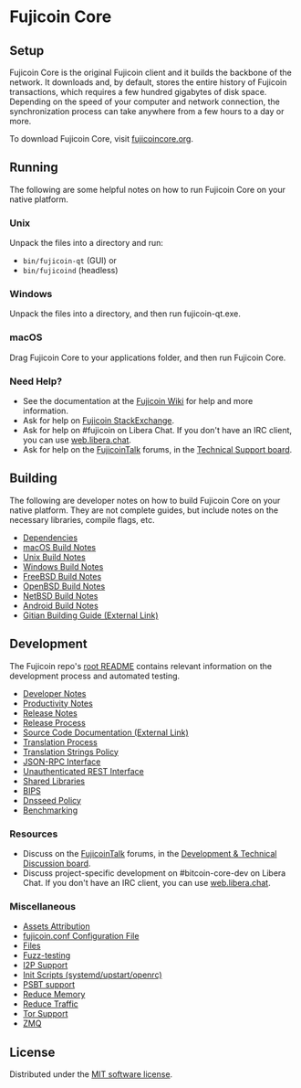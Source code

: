 Fujicoin Core
=============

Setup
---------------------
Fujicoin Core is the original Fujicoin client and it builds the backbone of the network. It downloads and, by default, stores the entire history of Fujicoin transactions, which requires a few hundred gigabytes of disk space. Depending on the speed of your computer and network connection, the synchronization process can take anywhere from a few hours to a day or more.

To download Fujicoin Core, visit [fujicoincore.org](https://bitcoincore.org/en/download/).

Running
---------------------
The following are some helpful notes on how to run Fujicoin Core on your native platform.

### Unix

Unpack the files into a directory and run:

- `bin/fujicoin-qt` (GUI) or
- `bin/fujicoind` (headless)

### Windows

Unpack the files into a directory, and then run fujicoin-qt.exe.

### macOS

Drag Fujicoin Core to your applications folder, and then run Fujicoin Core.

### Need Help?

* See the documentation at the [Fujicoin Wiki](https://en.bitcoin.it/wiki/Main_Page)
for help and more information.
* Ask for help on [Fujicoin StackExchange](https://bitcoin.stackexchange.com).
* Ask for help on #fujicoin on Libera Chat. If you don't have an IRC client, you can use [web.libera.chat](https://web.libera.chat/#bitcoin).
* Ask for help on the [FujicoinTalk](https://bitcointalk.org/) forums, in the [Technical Support board](https://bitcointalk.org/index.php?board=4.0).

Building
---------------------
The following are developer notes on how to build Fujicoin Core on your native platform. They are not complete guides, but include notes on the necessary libraries, compile flags, etc.

- [Dependencies](dependencies.md)
- [macOS Build Notes](build-osx.md)
- [Unix Build Notes](build-unix.md)
- [Windows Build Notes](build-windows.md)
- [FreeBSD Build Notes](build-freebsd.md)
- [OpenBSD Build Notes](build-openbsd.md)
- [NetBSD Build Notes](build-netbsd.md)
- [Android Build Notes](build-android.md)
- [Gitian Building Guide (External Link)](https://github.com/bitcoin-core/docs/blob/master/gitian-building.md)

Development
---------------------
The Fujicoin repo's [root README](/README.md) contains relevant information on the development process and automated testing.

- [Developer Notes](developer-notes.md)
- [Productivity Notes](productivity.md)
- [Release Notes](release-notes.md)
- [Release Process](release-process.md)
- [Source Code Documentation (External Link)](https://doxygen.bitcoincore.org/)
- [Translation Process](translation_process.md)
- [Translation Strings Policy](translation_strings_policy.md)
- [JSON-RPC Interface](JSON-RPC-interface.md)
- [Unauthenticated REST Interface](REST-interface.md)
- [Shared Libraries](shared-libraries.md)
- [BIPS](bips.md)
- [Dnsseed Policy](dnsseed-policy.md)
- [Benchmarking](benchmarking.md)

### Resources
* Discuss on the [FujicoinTalk](https://bitcointalk.org/) forums, in the [Development & Technical Discussion board](https://bitcointalk.org/index.php?board=6.0).
* Discuss project-specific development on #bitcoin-core-dev on Libera Chat. If you don't have an IRC client, you can use [web.libera.chat](https://web.libera.chat/#bitcoin-core-dev).

### Miscellaneous
- [Assets Attribution](assets-attribution.md)
- [fujicoin.conf Configuration File](fujicoin-conf.md)
- [Files](files.md)
- [Fuzz-testing](fuzzing.md)
- [I2P Support](i2p.md)
- [Init Scripts (systemd/upstart/openrc)](init.md)
- [PSBT support](psbt.md)
- [Reduce Memory](reduce-memory.md)
- [Reduce Traffic](reduce-traffic.md)
- [Tor Support](tor.md)
- [ZMQ](zmq.md)

License
---------------------
Distributed under the [MIT software license](/COPYING).
